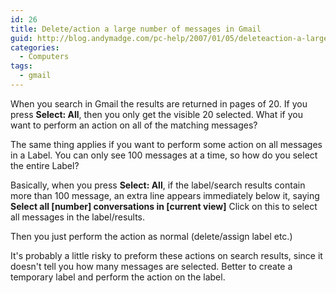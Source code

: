 ```yaml
---
id: 26
title: Delete/action a large number of messages in Gmail
guid: http://blog.andymadge.com/pc-help/2007/01/05/deleteaction-a-large-number-of-messages-in-gmail/
categories:
  - Computers
tags:
  - gmail
---
```

When you search in Gmail the results are returned in pages of 20. If you press **Select: All**, then you only get the visible 20 selected. What if you want to perform an action on all of the matching messages?

The same thing applies if you want to perform some action on all messages in a Label. You can only see 100 messages at a time, so how do you select the entire Label?

<!--more-->

Basically, when you press **Select: All**, if the label/search results contain more than 100 message, an extra line appears immediately below it, saying **Select all [number] conversations in [current view]** Click on this to select all messages in the label/results.

Then you just perform the action as normal (delete/assign label etc.)

It's probably a little risky to preform these actions on search results, since it doesn't tell you how many messages are selected. Better to create a temporary label and perform the action on the label.